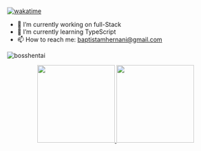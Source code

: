 ### 


[![wakatime](https://wakatime.com/badge/user/018db395-1514-45a4-a270-0da94a7bacba.svg)](https://wakatime.com/@018db395-1514-45a4-a270-0da94a7bacba)

- 🔭 I’m currently working on full-Stack
- 🌱 I’m currently learning TypeScript
- 📫 How to reach me: baptistamhernani@gmail.com



<p align="left"> <img src="https://komarev.com/ghpvc/?username=bosshentai&label=Profile%20views&color=0e75b6&style=flat" alt="bosshentai" /> </p>

<div align="center">
  <a href="https://github.com/bosshentai">
  <img height="180em" src="https://github-readme-stats.vercel.app/api?username=bosshentai&show_icons=true&theme=dark&include_all_commits=true&count_private=true"/>
  <img height="180em" src="https://github-readme-stats.vercel.app/api/top-langs/?username=bosshentai&layout=compact&langs_count=10&theme=dark&hide=jupyter%20notebook"/>
</div>
